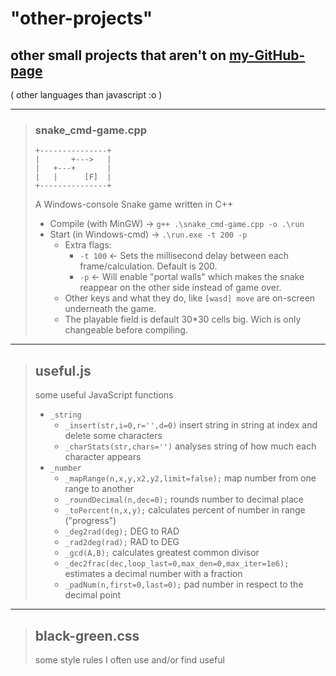 
# "other-projects"

## other small projects that aren't on [my-GitHub-page](https://maz01001.github.io)

( other languages than javascript :o )

----
>
> ### snake_cmd-game.cpp
>
>     +---------------+
>     |       +--->   |
>     |   +---+       |
>     |   |      [F]  |
>     +---------------+
>
> A Windows-console Snake game written in C++
>
> + Compile (with MinGW) → `g++ .\snake_cmd-game.cpp -o .\run`
> + Start (in Windows-cmd) → `.\run.exe -t 200 -p`
>   + Extra flags:
>     + `-t 100` ← Sets the millisecond delay between each frame/calculation. Default is 200.
>     + `-p` ← Will enable "portal walls" which makes the snake reappear on the other side instead of game over.
>   + Other keys and what they do, like `[wasd] move` are on-screen underneath the game.
>   + The playable field is default 30*30 cells big. Wich is only changeable before compiling.
>
----
>
> ## useful.js
>
> some useful JavaScript functions
>
> + `_string`
>   + `_insert(str,i=0,r='',d=0)` insert string in string at index and delete some characters
>   + `_charStats(str,chars='')` analyses string of how much each character appears
> + `_number`
>   + `_mapRange(n,x,y,x2,y2,limit=false);` map number from one range to another
>   + `_roundDecimal(n,dec=0);` rounds number to decimal place
>   + `_toPercent(n,x,y);` calculates percent of number in range ("progress")
>   + `_deg2rad(deg);` DEG to RAD
>   + `_rad2deg(rad);` RAD to DEG
>   + `_gcd(A,B);` calculates greatest common divisor
>   + `_dec2frac(dec,loop_last=0,max_den=0,max_iter=1e6);` estimates a decimal number with a fraction
>   + `_padNum(n,first=0,last=0);` pad number in respect to the decimal point
>
----
>
> ## black-green.css
>
> some style rules I often use and/or find useful
>
